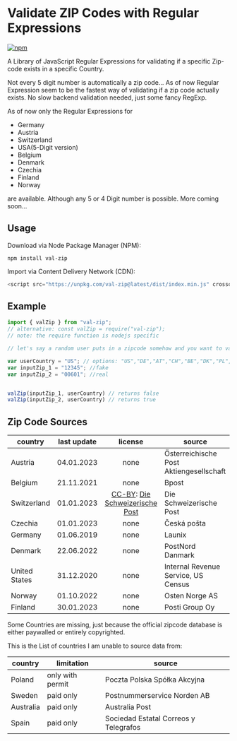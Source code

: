 # Validate ZIP Codes with Regular Expressions

[![npm](https://img.shields.io/npm/v/val-zip)](https://www.npmjs.com/package/val-zip)

A Library of JavaScript Regular Expressions for validating if a specific Zip-code exists in a specific Country.

Not every 5 digit number is automatically a zip code... As of now Regular Expression seem to be the fastest way of validating if a zip code actually exists. No slow backend validation needed, just some fancy RegExp.

As of now only the Regular Expressions for

* Germany
* Austria
* Switzerland
* USA(5-Digit version)
* Belgium
* Denmark
* Czechia
* Finland
* Norway

are available. Although any 5 or 4 Digit number is possible. More coming soon...

## Usage

Download via Node Package Manager (NPM):

```shell
npm install val-zip
```

Import via Content Delivery Network (CDN):

```js
<script src="https://unpkg.com/val-zip@latest/dist/index.min.js" crossorigin="anonymous" referrerpolicy="no-referrer">
```

## Example

```javascript
import { valZip } from "val-zip";
// alternative: const valZip = require("val-zip"); 
// note: the require function is nodejs specific 

// let's say a random user puts in a zipcode somehow and you want to validate if the zip code exists.

var userCountry = "US"; // options: "US","DE","AT","CH","BE","DK","PL","CZ","NO","FI" 
var inputZip_1 = "12345"; //fake 
var inputZip_2 = "00601"; //real


valZip(inputZip_1, userCountry) // returns false
valZip(inputZip_2, userCountry) // returns true
```

## Zip Code Sources

| country       | last update |                                                               license                                                               | source                                   |
| ------------- | ----------- | :----------------------------------------------------------------------------------------------------------------------------------: | ---------------------------------------- |
| Austria       | 04.01.2023  |                                                                 none                                                                 | Österreichische Post Aktiengesellschaft |
| Belgium       | 21.11.2021  |                                                                 none                                                                 | Bpost                                    |
| Switzerland   | 01.01.2023  | [CC-BY](https://creativecommons.org/licenses/by/4.0/legalcode): [Die Schweizerische Post](https://swisspost.opendatasoft.com/pages/home/) | Die Schweizerische Post                  |
| Czechia       | 01.01.2023  |                                                                 none                                                                 | Česká pošta                           |
| Germany       | 01.06.2019  |                                                                 none                                                                 | Launix                                   |
| Denmark       | 22.06.2022  |                                                                 none                                                                 | PostNord Danmark                         |
| United States | 31.12.2020  |                                                                 none                                                                 | Internal Revenue Service, US Census      |
| Norway        | 01.10.2022  |                                                                 none                                                                 | Osten Norge AS                         |
| Finland       | 30.01.2023  |                                                                 none                                                                 | Posti Group Oy                           |

Some Countries are missing, just because the official zipcode database is either paywalled or entirely copyrighted.

This is the List of countries I am unable to source data from:

| country   | limitation       | source                                |
| --------- | ---------------- | ------------------------------------- |
| Poland    | only with permit | Poczta Polska Spółka Akcyjna        |
| Sweden    | paid only        | Postnummerservice Norden AB           |
| Australia | paid only        | Australia Post                        |
| Spain     | paid only        | Sociedad Estatal Correos y Telegrafos |
